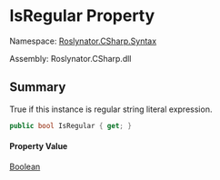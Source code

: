 # IsRegular Property

Namespace: [Roslynator.CSharp.Syntax](../../README.md)

Assembly: Roslynator\.CSharp\.dll

## Summary

True if this instance is regular string literal expression\.

```csharp
public bool IsRegular { get; }
```

#### Property Value

[Boolean](https://docs.microsoft.com/en-us/dotnet/api/system.boolean)


